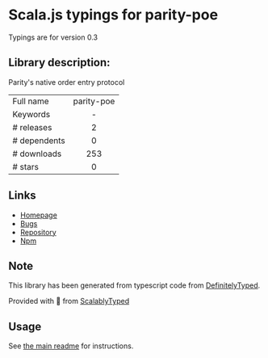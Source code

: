 
# Scala.js typings for parity-poe

Typings are for version 0.3

## Library description:
Parity's native order entry protocol

|                    |                 |
| ------------------ | :-------------: |
| Full name          | parity-poe |
| Keywords           | - |
| # releases         | 2 |
| # dependents       | 0 |
| # downloads        | 253 |
| # stars            | 0 |

## Links
- [Homepage](https://github.com/paritytrading/node-parity-poe#readme)
- [Bugs](https://github.com/paritytrading/node-parity-poe/issues)
- [Repository](https://github.com/paritytrading/node-parity-poe)
- [Npm](https://www.npmjs.com/package/parity-poe)
    


## Note
This library has been generated from typescript code from [DefinitelyTyped](https://definitelytyped.org).

Provided with :purple_heart: from [ScalablyTyped](https://github.com/oyvindberg/ScalablyTyped)

## Usage
See [the main readme](../../readme.md) for instructions.


